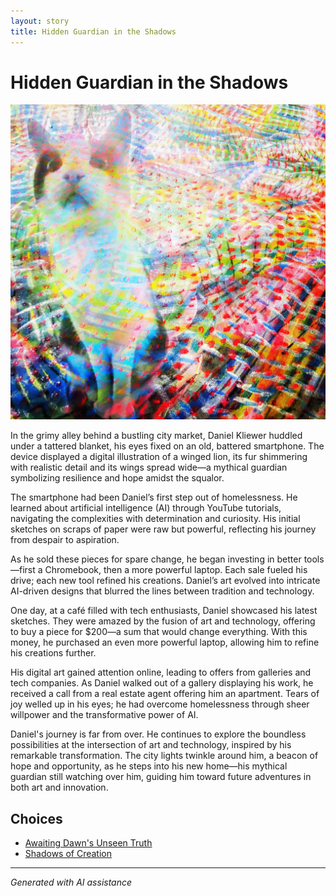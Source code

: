 ```yaml
---
layout: story
title: Hidden Guardian in the Shadows
---
```


# Hidden Guardian in the Shadows

![Hidden Guardian in the Shadows](/input_images/69941916-CF12-4AAE-8ABE-86BED96E8795.jpg)

In the grimy alley behind a bustling city market, Daniel Kliewer huddled under a tattered blanket, his eyes fixed on an old, battered smartphone. The device displayed a digital illustration of a winged lion, its fur shimmering with realistic detail and its wings spread wide—a mythical guardian symbolizing resilience and hope amidst the squalor.

The smartphone had been Daniel’s first step out of homelessness. He learned about artificial intelligence (AI) through YouTube tutorials, navigating the complexities with determination and curiosity. His initial sketches on scraps of paper were raw but powerful, reflecting his journey from despair to aspiration.

As he sold these pieces for spare change, he began investing in better tools—first a Chromebook, then a more powerful laptop. Each sale fueled his drive; each new tool refined his creations. Daniel’s art evolved into intricate AI-driven designs that blurred the lines between tradition and technology.

One day, at a café filled with tech enthusiasts, Daniel showcased his latest sketches. They were amazed by the fusion of art and technology, offering to buy a piece for $200—a sum that would change everything. With this money, he purchased an even more powerful laptop, allowing him to refine his creations further.

His digital art gained attention online, leading to offers from galleries and tech companies. As Daniel walked out of a gallery displaying his work, he received a call from a real estate agent offering him an apartment. Tears of joy welled up in his eyes; he had overcome homelessness through sheer willpower and the transformative power of AI.

Daniel's journey is far from over. He continues to explore the boundless possibilities at the intersection of art and technology, inspired by his remarkable transformation. The city lights twinkle around him, a beacon of hope and opportunity, as he steps into his new home—his mythical guardian still watching over him, guiding him toward future adventures in both art and innovation.


## Choices

* [Awaiting Dawn's Unseen Truth](/_stories/B0BW23BXYN.01.S001.LXXXXXXX)
* [Shadows of Creation](/_stories/477493740_596522203209143_8128024935578485345_n)


---
*Generated with AI assistance*
